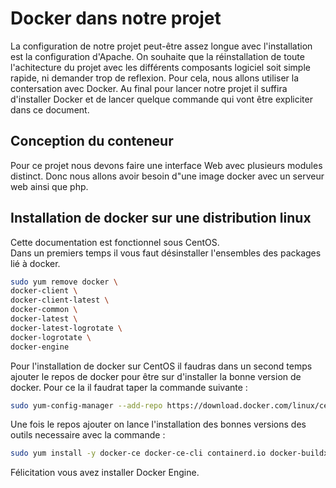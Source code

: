 # Docker dans notre projet

La configuration de notre projet peut-être assez longue avec l'installation est la configuration d'Apache. 
On souhaite que la réinstallation de toute l'achitecture du projet avec les différents composants logiciel soit simple rapide, ni demander trop de reflexion. 
Pour cela, nous allons utiliser la contersation avec Docker. Au final pour lancer notre projet il suffira d'installer Docker et de lancer quelque commande qui vont être expliciter dans ce document. 

## Conception du conteneur
Pour ce projet nous devons faire une interface Web avec plusieurs modules distinct.
Donc nous allons avoir besoin d"une image docker avec un serveur web ainsi que php.


## Installation de docker sur une distribution linux

Cette documentation est fonctionnel sous CentOS. \
Dans un premiers temps il vous faut désinstaller l'ensembles des packages lié à docker.

```bash
sudo yum remove docker \
docker-client \
docker-client-latest \
docker-common \
docker-latest \
docker-latest-logrotate \
docker-logrotate \
docker-engine
```

Pour l'installation de docker sur CentOS il faudras dans un second temps ajouter le repos de docker pour être sur d'installer la bonne version de docker. Pour ce la il faudrat taper la commande suivante :

```bash
sudo yum-config-manager --add-repo https://download.docker.com/linux/centos/docker-ce.repo
```

Une fois le repos ajouter on lance l'installation des bonnes versions des outils necessaire avec la commande :

```bash
sudo yum install -y docker-ce docker-ce-cli containerd.io docker-buildx-plugin docker-compose-plugin
```

Félicitation vous avez installer Docker Engine.
